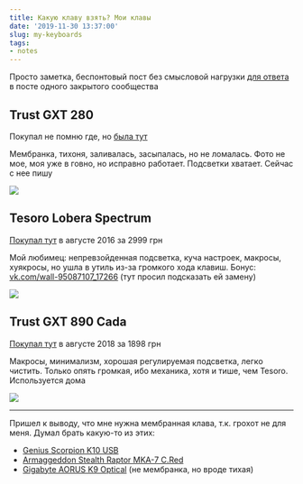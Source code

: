 ```yaml
---
title: Какую клаву взять? Мои клавы
date: '2019-11-30 13:37:00'
slug: my-keyboards
tags:
- notes
---
```


Просто заметка, беспонтовый пост без смысловой нагрузки [для ответа](https://default.abcd.bz/blog/qa/19009.html) в посте одного закрытого сообщества

<!--truncate-->

## Trust GXT 280

Покупал не помню где, но [была тут](https://hard.rozetka.com.ua/trust_gxt280_led_gaming_keyboard_19470/p438849/)

Мембранка, тихоня, заливалась, засыпалась, но не ломалась. Фото не мое, моя уже в говно, но исправно работает. Подсветки хватает. Сейчас с нее пишу

![](https://s3.blog.amd-nick.me/2019/11/image-13.png)

## Tesoro Lobera Spectrum

[Покупал тут](https://hard.rozetka.com.ua/tesoro_lobera_spectrum_rgb_g5sfl_brown_switch/p8375830/) в августе 2016 за 2999 грн

Мой любимец: непревзойденная подсветка, куча настроек, макросы, хуякросы, но ушла в утиль из-за громкого хода клавиш. Бонус: [vk.com/wall-95087107\_17266](https://vk.com/wall-95087107_17266) (тут просил подсказать ей замену)

![](https://s3.blog.amd-nick.me/2019/11/image-14.png)

## Trust GXT 890 Cada

[Покупал тут](https://hard.rozetka.com.ua/trust_gxt_890_21808/p23581116/) в августе 2018 за 1898 грн

Макросы, минимализм, хорошая регулируемая подсветка, легко чистить. Только опять громкая, ибо механика, хотя и тише, чем Tesoro. Используется дома

![](https://s3.blog.amd-nick.me/2019/11/image-15.png)

* * *

Пришел к выводу, что мне нужна мембранная клава, т.к. грохот не для меня. Думал брать какую-то из этих:

- [Genius Scorpion K10 USB](https://hard.rozetka.com.ua/genius_31310003402/p34034711/)
- [Armaggeddon Stealth Raptor MKA-7 C.Red](https://f.ua/armaggeddon/stealth-raptor-mka-7-c-red.html)
- [Gigabyte AORUS K9 Optical](https://f.ua/gigabyte/aorus-k9-optical.html) (не мембранка, но вроде тихая)

